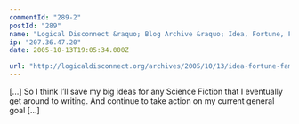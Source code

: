 ```yaml
---
commentId: "289-2"
postId: "289"
name: "Logical Disconnect &raquo; Blog Archive &raquo; Idea, Fortune, Fame, Hammock"
ip: "207.36.47.20"
date: 2005-10-13T19:05:34.000Z

url: "http://logicaldisconnect.org/archives/2005/10/13/idea-fortune-fame-hammock/"
---
```

<p>[...] So I think I&#8217;ll save my big ideas for any Science Fiction that I eventually get around to writing. And continue to take action on my current general goal [...]</p>